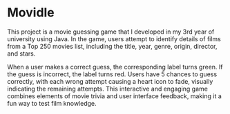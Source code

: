 # Movidle
This project is a movie guessing game that I developed in my 3rd year of university using Java. In the game, users attempt to identify details of films from a Top 250 movies list, including the title, year, genre, origin, director, and stars.

When a user makes a correct guess, the corresponding label turns green. If the guess is incorrect, the label turns red. Users have 5 chances to guess correctly, with each wrong attempt causing a heart icon to fade, visually indicating the remaining attempts. This interactive and engaging game combines elements of movie trivia and user interface feedback, making it a fun way to test film knowledge.
